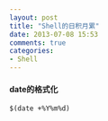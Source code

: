 ```yaml
---
layout: post
title: "Shell的日积月累"
date: 2013-07-08 15:53
comments: true
categories:
- Shell
---
```


#### date的格式化
`$(date +%Y%m%d)`
